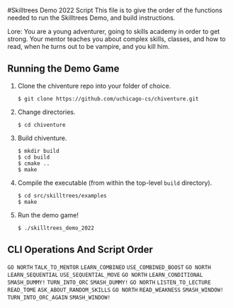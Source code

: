#Skilltrees Demo 2022 Script
This file is to give the order of the functions needed to run the Skilltrees Demo, and build instructions. 

Lore:
You are a young adventurer, going to skills academy in order to get strong. 
Your mentor teaches you about complex skills, classes, and how to read, when he turns out to be vampire, and you kill him. 

## Running the Demo Game
1. Clone the chiventure repo into your folder of choice.
    ```
    $ git clone https://github.com/uchicago-cs/chiventure.git
    ```
2. Change directories.
    ```
    $ cd chiventure
    ```
3. Build chiventure.
    ```
    $ mkdir build
    $ cd build
    $ cmake ..
    $ make
    ```
4. Compile the executable (from within the top-level `build` directory).
    ```
    $ cd src/skilltrees/examples
    $ make
    ```
5. Run the demo game!
    ```
    $ ./skilltrees_demo_2022
    ```

## CLI Operations And Script Order
`GO NORTH`
`TALK_TO_MENTOR`
`LEARN_COMBINED`
`USE_COMBINED_BOOST`
`GO NORTH`
`LEARN_SEQUENTIAL`
`USE_SEQUENTIAL_MOVE`
`GO NORTH`
`LEARN_CONDITIONAL`
`SMASH_DUMMY!`
`TURN_INTO_ORC`
`SMASH_DUMMY!`
`GO NORTH`
`LISTEN_TO_LECTURE`
`READ_TOME`
`ASK_ABOUT_RANDOM_SKILLS`
`GO NORTH`
`READ_WEAKNESS`
`SMASH_WINDOW!`
`TURN_INTO_ORC_AGAIN`
`SMASH_WINDOW!`